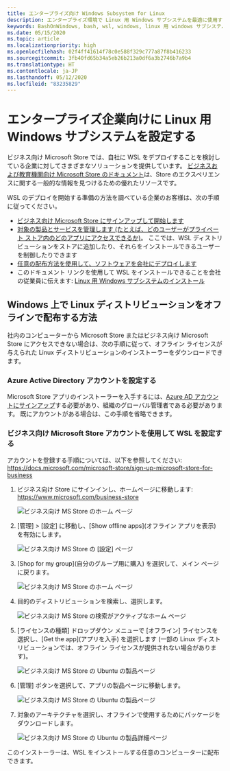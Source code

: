 ```yaml
---
title: エンタープライズ向け Windows Subsystem for Linux
description: エンタープライズ環境で Linux 用 Windows サブシステムを最適に使用する方法に関するリソースと手順。
keywords: BashOnWindows, bash, wsl, windows, linux 用 windows サブシステム, windowssubsystem, ubuntu, debian, suse, windows 10, エンタープライズ, デプロイ, オフライン, パッケージング, ストア, ディストリビューション, インストール, インストール
ms.date: 05/15/2020
ms.topic: article
ms.localizationpriority: high
ms.openlocfilehash: 02f4ff41614f78c0e588f329c777a87f8b416233
ms.sourcegitcommit: 3fb40fd65b34a5eb26b213a0df6a3b2746b7a9b4
ms.translationtype: HT
ms.contentlocale: ja-JP
ms.lasthandoff: 05/12/2020
ms.locfileid: "83235829"
---
```

# <a name="set-up-windows-subsystem-for-linux-for-your-enterprise-company"></a>エンタープライズ企業向けに Linux 用 Windows サブシステムを設定する

ビジネス向け Microsoft Store では、自社に WSL をデプロイすることを検討している企業に対してさまざまなソリューションを提供しています。 [ビジネスおよび教育機関向け Microsoft Store のドキュメント](https://docs.microsoft.com/microsoft-store/)は、Store のエクスペリエンスに関する一般的な情報を見つけるための優れたリソースです。

WSL のデプロイを開始する準備の方法を調べている企業のお客様は、次の手順に従ってください。

* [ビジネス向け Microsoft Store にサインアップして開始します](https://docs.microsoft.com/microsoft-store/sign-up-microsoft-store-for-business-overview)
* [対象の製品とサービスを管理します (たとえば、どのユーザーがプライベート ストア内のどのアプリにアクセスできるか)](https://docs.microsoft.com/microsoft-store/manage-apps-microsoft-store-for-business-overview)。 ここでは、WSL ディストリビューションをストアに追加したり、それらをインストールできるユーザーを制御したりできます
* [任意の配布方法を使用して、ソフトウェアを会社にデプロイします](https://docs.microsoft.com/microsoft-store/distribute-apps-to-your-employees-microsoft-store-for-business)
* このドキュメント リンクを使用して WSL をインストールできることを会社の従業員に伝えます: [Linux 用 Windows サブシステムのインストール](./install-win10.md)

## <a name="how-to-distribute-a-linux-distribution-on-windows-offline"></a>Windows 上で Linux ディストリビューションをオフラインで配布する方法

社内のコンピューターから Microsoft Store またはビジネス向け Microsoft Store にアクセスできない場合は、次の手順に従って、オフライン ライセンスが与えられた Linux ディストリビューションのインストーラーをダウンロードできます。

### <a name="set-up-an-azure-active-directory-account"></a>Azure Active Directory アカウントを設定する

Microsoft Store アプリのインストーラーを入手するには、[Azure AD アカウントにサインアップ](https://docs.microsoft.com/azure/active-directory/fundamentals/sign-up-organization?WT.mc_id=windows-c9-niner)する必要があり、組織のグローバル管理者である必要があります。 既にアカウントがある場合は、この手順を省略できます。

### <a name="set-up-wsl-using-your-microsoft-store-for-business-account"></a>ビジネス向け Microsoft Store アカウントを使用して WSL を設定する

アカウントを登録する手順については、以下を参照してください: https://docs.microsoft.com/microsoft-store/sign-up-microsoft-store-for-business

1. ビジネス向け Store にサインインし、ホームページに移動します: https://www.microsoft.com/business-store

    ![ビジネス向け MS Store のホーム ページ](media/offlineinstallscreens/1-screen.png)

2. [管理] > [設定] に移動し、[Show offline apps]\(オフライン アプリを表示\) を有効にします。

    ![ビジネス向け MS Store の [設定] ページ](media/offlineinstallscreens/2-screen.png)

3. [Shop for my group]\(自分のグループ用に購入\) を選択して、メイン ページに戻ります。

    ![ビジネス向け MS Store のホーム ページ](media/offlineinstallscreens/1-screen.png)

4. 目的のディストリビューションを検索し、選択します。

    ![ビジネス向け MS Store の検索がアクティブなホーム ページ](media/offlineinstallscreens/3-screen.png)

5. [ライセンスの種類] ドロップダウン メニューで [オフライン] ライセンスを選択し、[Get the app]\(アプリを入手\) を選択します (一部の Linux ディストリビューションでは、オフライン ライセンスが提供されない場合があります)。

    ![ビジネス向け MS Store の Ubuntu の製品ページ](media/offlineinstallscreens/4-screen.png)

6. [管理] ボタンを選択して、アプリの製品ページに移動します。

    ![ビジネス向け MS Store の Ubuntu の製品ページ](media/offlineinstallscreens/5-screen.png)

7. 対象のアーキテクチャを選択し、オフラインで使用するためにパッケージをダウンロードします。

    ![ビジネス向け MS Store の Ubuntu の製品詳細ページ](media/offlineinstallscreens/6-screen.png)

このインストーラーは、WSL をインストールする任意のコンピューターに配布できます。
